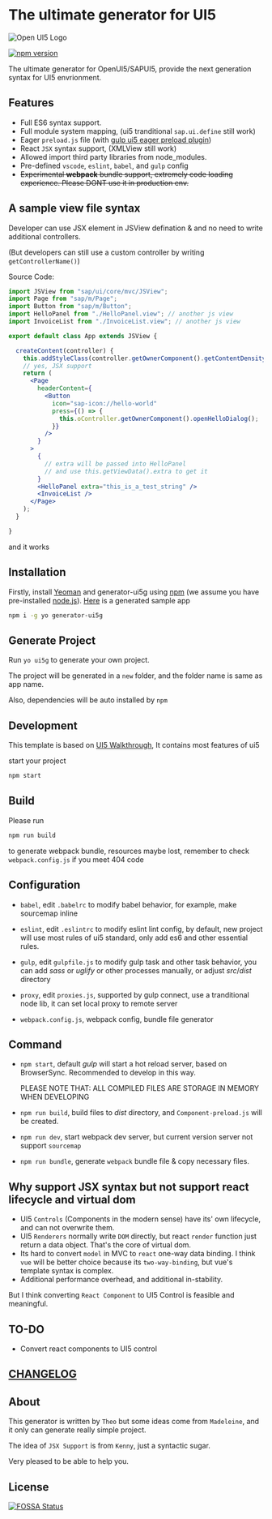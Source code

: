 # The ultimate generator for UI5

![Open UI5 Logo](https://openui5.org/images/OpenUI5_new_big_side.png)

[![npm version](https://badge.fury.io/js/generator-ui5g.svg)](https://www.npmjs.com/package/generator-ui5g)

The ultimate generator for OpenUI5/SAPUI5, provide the next generation syntax for UI5 envrionment.

## Features

* Full ES6 syntax support.
* Full module system mapping, (ui5 tranditional `sap.ui.define` still work)
* Eager `preload.js` file (with [gulp ui5 eager preload plugin](https://github.com/Soontao/gulp-ui5-eager-preload))
* React `JSX` syntax support, (XMLView still work)
* Allowed import third party libraries from node_modules.
* Pre-defined `vscode`, `eslint`, `babel`, and `gulp` config
* ~~Experimental **webpack** bundle support, extremely code loading experience. Please DONT use it in production env.~~

## A sample view file syntax

Developer can use JSX element in JSView defination & and no need to write additional controllers.

(But developers can still use a custom controller by writing `getControllerName()`)

Source Code:

```jsx
import JSView from "sap/ui/core/mvc/JSView";
import Page from "sap/m/Page";
import Button from "sap/m/Button";
import HelloPanel from "./HelloPanel.view"; // another js view
import InvoiceList from "./InvoiceList.view"; // another js view

export default class App extends JSView {

  createContent(controller) {
    this.addStyleClass(controller.getOwnerComponent().getContentDensityClass());
    // yes, JSX support
    return (
      <Page
        headerContent={
          <Button
            icon="sap-icon://hello-world"
            press={() => {
              this.oController.getOwnerComponent().openHelloDialog();
            }}
          />
        }
      >
        {
          // extra will be passed into HelloPanel
          // and use this.getViewData().extra to get it
        }
        <HelloPanel extra="this_is_a_test_string" />
        <InvoiceList />
      </Page>
    );
  }

}
```

and it works

## Installation

Firstly, install [Yeoman](http://yeoman.io) and generator-ui5g using [npm](https://www.npmjs.com/) (we assume you have pre-installed [node.js](https://nodejs.org/)). [Here](https://github.com/Soontao/ui5g-generate-proj) is a generated sample app

```bash
npm i -g yo generator-ui5g
```

## Generate Project

Run `yo ui5g` to generate your own project.

The project will be generated in a `new` folder, and the folder name is same as app name.

Also, dependencies will be auto installed by `npm`

## Development

This template is based on [UI5 Walkthrough](https://sapui5.hana.ondemand.com/test-resources/sap/m/demokit/tutorial/walkthrough/37/webapp/test/mockServer.html?sap-ui-theme=sap_belize), It contains most features of ui5

start your project

```bash
npm start
```

## Build

Please run

```bash
npm run build
```

to generate webpack bundle, resources maybe lost, remember to check `webpack.config.js` if you meet 404 code

## Configuration

* ```babel```, edit ```.babelrc``` to modify babel behavior, for example, make sourcemap inline

* ```eslint```, edit ```.eslintrc``` to modify eslint lint config, by default, new project will use most rules of ui5 standard, only add es6 and other essential rules.

* ```gulp```, edit ```gulpfile.js``` to modify gulp task and other task behavior, you can add *sass* or *uglify* or other processes manually, or adjust *src*/*dist* directory

* ```proxy```, edit ```proxies.js```, supported by gulp connect, use a tranditional node lib, it can set local proxy to remote server

* ```webpack.config.js```, webpack config, bundle file generator

## Command

* ```npm start```, default *gulp* will start a hot reload server, based on BrowserSync. Recommended to develop in this way.
  
  PLEASE NOTE THAT: ALL COMPILED FILES ARE STORAGE IN MEMORY WHEN DEVELOPING
  
* ```npm run build```, build files to *dist* directory, and ```Component-preload.js``` will be created.

* ```npm run dev```, start webpack dev server, but current version server not support `sourcemap`

* ```npm run bundle```, generate `webpack` bundle file & copy necessary files.

## Why support JSX syntax but not support react lifecycle and virtual dom

* UI5 `Controls` (Components in the modern sense) have its' own lifecycle, and can not overwrite them.
* UI5 `Renderers` normally write `DOM` directly, but react `render` function just return a data object. That's the core of virtual dom.
* Its hard to convert `model` in MVC to `react` one-way data binding. I think `vue` will be better choice because its `two-way-binding`, but vue's template syntax is complex.
* Additional performance overhead, and additional in-stability.

But I think converting `React Component` to UI5 Control is feasible and meaningful.

## TO-DO

* Convert react components to UI5 control

## [CHANGELOG](./CHANGELOG.md)

## About

This generator is written by `Theo` but some ideas come from `Madeleine`, and it only can generate really simple project.

The idea of `JSX Support` is from `Kenny`, just a syntactic sugar.

Very pleased to be able to help you.

## License

[![FOSSA Status](https://app.fossa.io/api/projects/git%2Bgithub.com%2FSoontao%2Fui5g.svg?type=large)](https://app.fossa.io/projects/git%2Bgithub.com%2FSoontao%2Fui5g?ref=badge_large)
